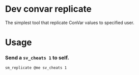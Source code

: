 # Dev convar replicate

The simplest tool that replicate ConVar values to specified user.

# Usage

### Send a `sv_cheats 1` to self.
`sm_replicate @me sv_cheats 1`